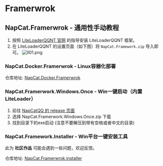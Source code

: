 # Framerwrok

## NapCat.Framerwrok - 通用性手动教程

1. 按照 [LiteLoaderQQNT 官网](https://liteloaderqqnt.github.io/) 的指导安装 LiteLoaderQQNT 框架。
2. 在 LiteLoaderQQNT 的设置页面（如下图）将 `NapCat.Framework.zip` 导入即可。
![ll01.png](/assets/boot/BootWay01/ll01.png)

### NapCat.Docker.Framerwrok - Linux容器化部署

仓库地址: [NapCat.Docker.Framerwrok](https://github.com/NapNeko/NapCat.Docker.Framerwrok)

### NapCat.Framerwork.Windows.Once - Win一键启动（内置LiteLoader）

1. 前往 [NapCatQQ 的 release 页面](https://github.com/NapNeko/NapCatQQ/releases)
2. 选择 NapCat.Framerwork.Windows.Once.zip 下载
3. 找到目录下的exe启动 (注意不要解压到带有空格或者中文的目录)

### NapCat.Framework.Installer - Win平台一键安装工具
此为 **社区作品** 可能会遇到一些问题，欢迎反馈。

仓库地址: [NapCat.Framerwrok.installer](https://github.com/NapNeko/NapCat-Installer)
